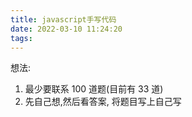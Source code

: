 ```yaml
---
title: javascript手写代码
date: 2022-03-10 11:24:20
tags:
---
```













想法:
1. 最少要联系 100 道题(目前有 33 道)
2. 先自己想,然后看答案, 将题目写上自己写